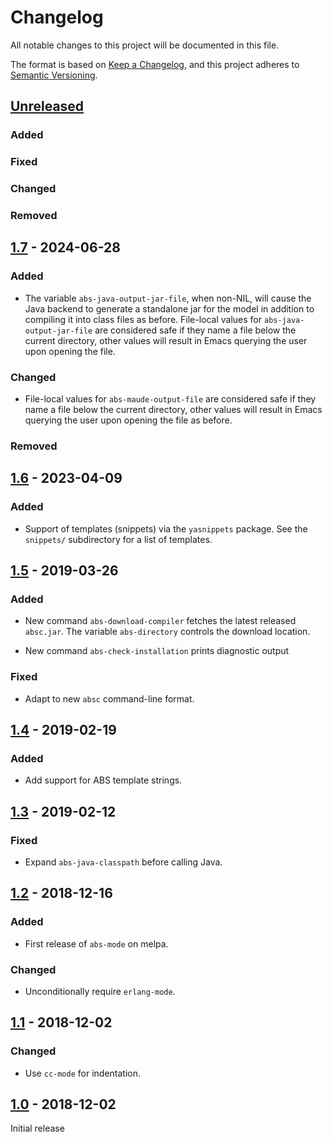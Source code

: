 # Changelog

All notable changes to this project will be documented in this file.

The format is based on [Keep a Changelog](https://keepachangelog.com/en/1.0.0/),
and this project adheres to [Semantic Versioning](https://semver.org/spec/v2.0.0.html).

## [Unreleased]

### Added

### Fixed

### Changed

### Removed

## [1.7] - 2024-06-28

### Added

- The variable `abs-java-output-jar-file`, when non-NIL, will cause the Java backend to generate a standalone jar for the model in addition to compiling it into class files as before.  File-local values for `abs-java-output-jar-file` are considered safe if they name a file below the current directory, other values will result in Emacs querying the user upon opening the file.

### Changed

- File-local values for `abs-maude-output-file` are considered safe if they name a file below the current directory, other values will result in Emacs querying the user upon opening the file as before.

### Removed

## [1.6] - 2023-04-09

### Added

- Support of templates (snippets) via the `yasnippets` package.  See the `snippets/` subdirectory for a list of templates.

## [1.5] - 2019-03-26

### Added

- New command `abs-download-compiler` fetches the latest released `absc.jar`.  The variable `abs-directory` controls the download location.

- New command `abs-check-installation` prints diagnostic output

### Fixed

- Adapt to new `absc` command-line format.

## [1.4] - 2019-02-19

### Added

- Add support for ABS template strings.

## [1.3] - 2019-02-12

### Fixed

- Expand `abs-java-classpath` before calling Java.

## [1.2] - 2018-12-16

### Added

- First release of `abs-mode` on melpa.

### Changed

- Unconditionally require `erlang-mode`.

## [1.1] - 2018-12-02

### Changed

- Use `cc-mode` for indentation.

## [1.0] - 2018-12-02

Initial release

[Unreleased]: https://github.com/abstools/abs-mode/compare/v1.7...HEAD
[1.7]: https://github.com/abstools/abs-mode/compare/v1.6...v1.7
[1.6]: https://github.com/abstools/abs-mode/compare/v1.5...v1.6
[1.5]: https://github.com/abstools/abs-mode/compare/v1.4...v1.5
[1.4]: https://github.com/abstools/abs-mode/compare/v1.3...v1.4
[1.3]: https://github.com/abstools/abs-mode/compare/v1.2...v1.3
[1.2]: https://github.com/abstools/abs-mode/compare/v1.1...v1.2
[1.1]: https://github.com/abstools/abs-mode/compare/v1.0...v1.1
[1.0]: https://github.com/abstools/abs-mode/releases/tag/v1.0
